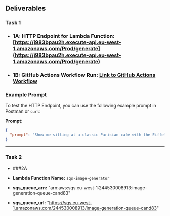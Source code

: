 ## Deliverables

### Task 1
- ### 1A: **HTTP Endpoint for Lambda Function:** [https://j983bpau2h.execute-api.eu-west-1.amazonaws.com/Prod/generate](https://j983bpau2h.execute-api.eu-west-1.amazonaws.com/Prod/generate)
- ### 1B: **GitHub Actions Workflow Run:** [Link to GitHub Actions Workflow](https://github.com/yousef1508/Devopsexam2024Yoas001/actions/runs/11965900101/job/33360682266)


### Example Prompt
To test the HTTP Endpoint, you can use the following example prompt in Postman or `curl`:

**Prompt:**
```json
{
  "prompt": "Show me sitting at a classic Parisian café with the Eiffel Tower in the background."
}
```

---

### Task 2
- ###2A 

- **Lambda Function Name:** `sqs-image-generator`
- **sqs_queue_arn:** "arn:aws:sqs:eu-west-1:244530008913:image-generation-queue-cand83"
- **sqs_queue_url:** "https://sqs.eu-west-1.amazonaws.com/244530008913/image-generation-queue-cand83"
